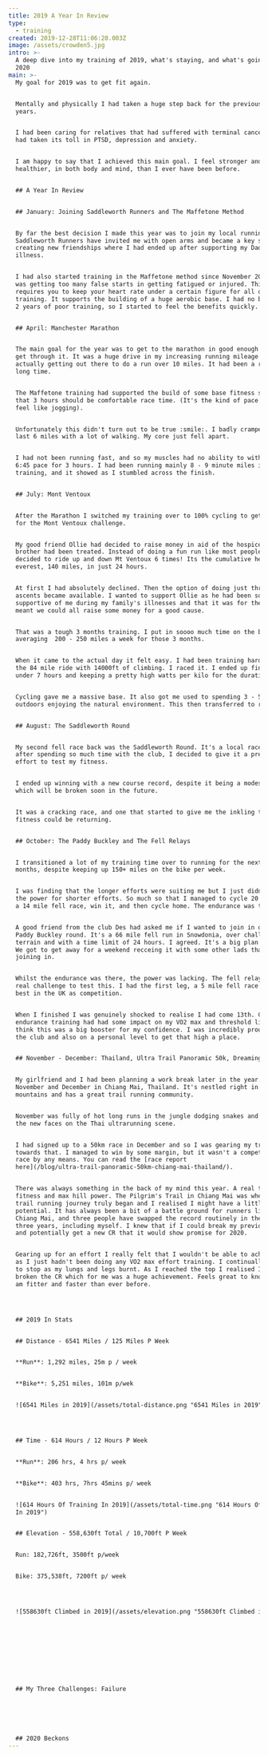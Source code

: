 ```yaml
---
title: 2019 A Year In Review
type:
  - training
created: 2019-12-28T11:06:28.003Z
image: /assets/crowden5.jpg
intro: >-
  A deep dive into my training of 2019, what's staying, and what's going for
  2020
main: >-
  My goal for 2019 was to get fit again.


  Mentally and physically I had taken a huge step back for the previous 2
  years. 


  I had been caring for relatives that had suffered with terminal cancer, and it
  had taken its toll in PTSD, depression and anxiety. 


  I am happy to say that I achieved this main goal. I feel stronger and
  healthier, in both body and mind, than I ever have been before. 


  ## A Year In Review


  ## January: Joining Saddleworth Runners and The Maffetone Method


  By far the best decision I made this year was to join my local running club.
  Saddleworth Runners have invited me with open arms and became a key source of
  creating new friendships where I had ended up after supporting my Dad with his
  illness.


  I had also started training in the Maffetone method since November 2018 as I
  was getting too many false starts in getting fatigued or injured. Thie method
  requires you to keep your heart rate under a certain figure for all of your
  training. It supports the building of a huge aerobic base. I had no base from
  2 years of poor training, so I started to feel the benefits quickly.


  ## April: Manchester Marathon


  The main goal for the year was to get to the marathon in good enough shape to
  get through it. It was a huge drive in my increasing running mileage and
  actually getting out there to do a run over 10 miles. It had been a really
  long time. 


  The Maffetone training had supported the build of some base fitness so I felt
  that 3 hours should be comfortable race time. (It's the kind of pace I used to
  feel like jogging).


  Unfortunately this didn't turn out to be true :smile:. I badly cramped in the
  last 6 miles with a lot of walking. My core just fell apart. 


  I had not been running fast, and so my muscles had no ability to withstand
  6:45 pace for 3 hours. I had been running mainly 8 - 9 minute miles in
  training, and it showed as I stumbled across the finish.


  ## July: Mont Ventoux


  After the Marathon I switched my training over to 100% cycling to get ready
  for the Mont Ventoux challenge.


  My good friend Ollie had decided to raise money in aid of the hospice where my
  brother had been treated. Instead of doing a fun run like most people, he
  decided to ride up and down Mt Ventoux 6 times! Its the cumulative height of
  everest, 140 miles, in just 24 hours.


  At first I had absolutely declined. Then the option of doing just three
  ascents became available. I wanted to support Ollie as he had been so
  supportive of me during my family's illnesses and that it was for the hospice
  meant we could all raise some money for a good cause.


  That was a tough 3 months training. I put in soooo much time on the bike,
  averaging  200 - 250 miles a week for those 3 months.


  When it came to the actual day it felt easy. I had been training harder than
  the 84 mile ride with 14000ft of climbing. I raced it. I ended up finishing
  under 7 hours and keeping a pretty high watts per kilo for the duration.


  Cycling gave me a massive base. It also got me used to spending 3 - 5 hours
  outdoors enjoying the natural environment. This then transferred to running. 


  ## August: The Saddleworth Round


  My second fell race back was the Saddleworth Round. It's a local race, so
  after spending so much time with the club, I decided to give it a pretty good
  effort to test my fitness.


  I ended up winning with a new course record, despite it being a modest one
  which will be broken soon in the future.


  It was a cracking race, and one that started to give me the inkling that my
  fitness could be returning.


  ## October: The Paddy Buckley and The Fell Relays


  I transitioned a lot of my training time over to running for the next few
  months, despite keeping up 150+ miles on the bike per week.


  I was finding that the longer efforts were suiting me but I just didn't have
  the power for shorter efforts. So much so that I managed to cycle 20 miles to
  a 14 mile fell race, win it, and then cycle home. The endurance was there.


  A good friend from the club Des had asked me if I wanted to join in doing the
  Paddy Buckley round. It's a 66 mile fell run in Snowdonia, over challenging
  terrain and with a time limit of 24 hours. I agreed. It's a big plan for 2020.
  We got to get away for a weekend recceing it with some other lads that will be
  joining in.


  Whilst the endurance was there, the power was lacking. The fell relays were a
  real challenge to test this. I had the first leg, a 5 mile fell race with the
  best in the UK as competition. 


  When I finished I was genuinely shocked to realise I had come 13th. Clearly my
  endurance training had had some impact on my VO2 max and threshold limits. I
  think this was a big booster for my confidence. I was incredibly proud to help
  the club and also on a personal level to get that high a place. 


  ## November - December: Thailand, Ultra Trail Panoramic 50k, Dreaming of FKT's


  My girlfriend and I had been planning a work break later in the year. We spent
  November and December in Chiang Mai, Thailand. It's nestled right in the
  mountains and has a great trail running community. 


  November was fully of hot long runs in the jungle dodging snakes and meeting
  the new faces on the Thai ultrarunning scene. 


  I had signed up to a 50km race in December and so I was gearing my training
  towards that. I managed to win by some margin, but it wasn't a competitive
  race by any means. You can read the [race report
  here](/blog/ultra-trail-panoramic-50km-chiang-mai-thailand/). 


  There was always something in the back of my mind this year. A real test of
  fitness and max hill power. The Pilgrim's Trail in Chiang Mai was where my
  trail running journey truly began and I realised I might have a little bit of
  potential. It has always been a bit of a battle ground for runners living in
  Chiang Mai, and three people have swapped the record routinely in the past
  three years, including myself. I knew that if I could break my previous record
  and potentially get a new CR that it would show promise for 2020. 


  Gearing up for an effort I really felt that I wouldn't be able to achieve it
  as I just hadn't been doing any VO2 max effort training. I continually wanted
  to stop as my lungs and legs burnt. As I reached the top I realised I had
  broken the CR which for me was a huge achievement. Feels great to know that I
  am fitter and faster than ever before.




  ## 2019 In Stats


  ## Distance - 6541 Miles / 125 Miles P Week


  **Run**: 1,292 miles, 25m p / week


  **Bike**: 5,251 miles, 101m p/wek


  ![6541 Miles in 2019](/assets/total-distance.png "6541 Miles in 2019")




  ## Time - 614 Hours / 12 Hours P Week


  **Run**: 206 hrs, 4 hrs p/ week


  **Bike**: 403 hrs, 7hrs 45mins p/ week


  ![614 Hours Of Training In 2019](/assets/total-time.png "614 Hours Of Training
  In 2019")


  ## Elevation - 558,630ft Total / 10,700ft P Week


  Run: 182,726ft, 3500ft p/week


  Bike: 375,538ft, 7200ft p/ week




  ![558630ft Climbed in 2019](/assets/elevation.png "558630ft Climbed in 2019")










  ## My Three Challenges: Failure






  ## 2020 Beckons
---
```


